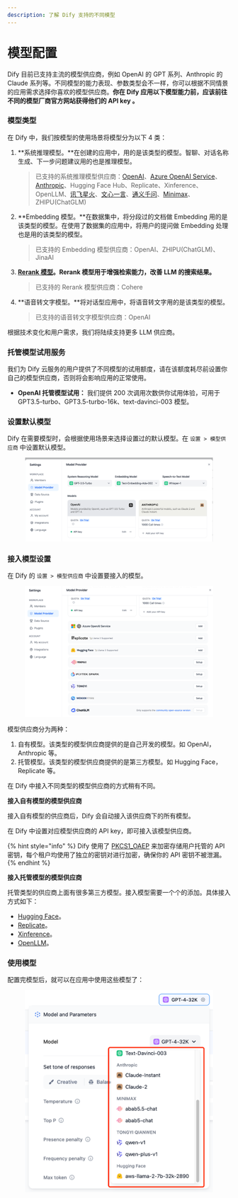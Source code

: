 ```yaml
---
description: 了解 Dify 支持的不同模型
---
```


# 模型配置

Dify 目前已支持主流的模型供应商，例如 OpenAI 的 GPT 系列、Anthropic 的 Claude 系列等。不同模型的能力表现、参数类型会不一样，你可以根据不同情景的应用需求选择你喜欢的模型供应商。**你在 Dify 应用以下模型能力前，应该前往不同的模型厂商官方网站获得他们的 API key 。**

### 模型类型

在 Dify 中，我们按模型的使用场景将模型分为以下 4 类：

1.  **系统推理模型。**在创建的应用中，用的是该类型的模型。智聊、对话名称生成、下一步问题建议用的也是推理模型。

    > 已支持的系统推理模型供应商：[OpenAI](https://platform.openai.com/account/api-keys)、[Azure OpenAI Service](https://azure.microsoft.com/en-us/products/ai-services/openai-service/)、[Anthropic](https://console.anthropic.com/account/keys)、Hugging Face Hub、Replicate、Xinference、OpenLLM、[讯飞星火](https://www.xfyun.cn/solutions/xinghuoAPI)、[文心一言](https://console.bce.baidu.com/qianfan/ais/console/applicationConsole/application)、[通义千问](https://dashscope.console.aliyun.com/api-key\_management?spm=a2c4g.11186623.0.0.3bbc424dxZms9k)、[Minimax](https://api.minimax.chat/user-center/basic-information/interface-key)、ZHIPU(ChatGLM)
2.  **Embedding 模型。**在数据集中，将分段过的文档做 Embedding 用的是该类型的模型。在使用了数据集的应用中，将用户的提问做 Embedding 处理也是用的该类型的模型。

    > 已支持的 Embedding 模型供应商：OpenAI、ZHIPU(ChatGLM)、JinaAI
3.  [**Rerank 模型**](https://docs.dify.ai/v/zh-hans/advanced/retrieval-augment/rerank)**。Rerank 模型用于增强检索能力，改善 LLM 的搜索结果。**

    > 已支持的 Rerank 模型供应商：Cohere
4.  **语音转文字模型。**将对话型应用中，将语音转文字用的是该类型的模型。

    > 已支持的语音转文字模型供应商：OpenAI

根据技术变化和用户需求，我们将陆续支持更多 LLM 供应商。

### 托管模型试用服务

我们为 Dify 云服务的用户提供了不同模型的试用额度，请在该额度耗尽前设置你自己的模型供应商，否则将会影响应用的正常使用。

* **OpenAI 托管模型试用：**  我们提供 200 次调用次数供你试用体验，可用于 GPT3.5-turbo、GPT3.5-turbo-16k、text-davinci-003 模型。

### 设置默认模型

Dify 在需要模型时，会根据使用场景来选择设置过的默认模型。在 `设置 > 模型供应商` 中设置默认模型。

<figure><img src="../../.gitbook/assets/image (15) (1).png" alt=""><figcaption></figcaption></figure>

### 接入模型设置

在 Dify 的 `设置 > 模型供应商` 中设置要接入的模型。

<figure><img src="../../.gitbook/assets/image (16) (1).png" alt=""><figcaption></figcaption></figure>

模型供应商分为两种：

1. 自有模型。该类型的模型供应商提供的是自己开发的模型。如 OpenAI，Anthropic 等。
2. 托管模型。该类型的模型供应商提供的是第三方模型。如 Hugging Face，Replicate 等。

在 Dify 中接入不同类型的模型供应商的方式稍有不同。

**接入自有模型的模型供应商**

接入自有模型的供应商后，Dify 会自动接入该供应商下的所有模型。

在 Dify 中设置对应模型供应商的 API key，即可接入该模型供应商。

{% hint style="info" %}
Dify 使用了 [PKCS1\_OAEP](https://pycryptodome.readthedocs.io/en/latest/src/cipher/oaep.html) 来加密存储用户托管的 API 密钥，每个租户均使用了独立的密钥对进行加密，确保你的 API 密钥不被泄漏。
{% endhint %}

**接入托管模型的模型供应商**

托管类型的供应商上面有很多第三方模型。接入模型需要一个个的添加。具体接入方式如下：

* [Hugging Face](hugging-face.md)。
* [Replicate](replicate.md)。
* [Xinference](xinference.md)。
* [OpenLLM](openllm.md)。

### 使用模型

配置完模型后，就可以在应用中使用这些模型了：

<figure><img src="../../.gitbook/assets/image (1) (1) (1) (1) (1).png" alt=""><figcaption></figcaption></figure>
